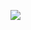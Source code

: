 <a href="https://pgc0419.tistory.com/" target="_blank"><img src="https://img.shields.io/badge/뱃지레이블-배경색?style=뱃지모양&logo=tistory&logoColor=000000"/></a>

<!--
**pgc0419/pgc0419** is a ✨ _special_ ✨ repository because its `README.md` (this file) appears on your GitHub profile.

Here are some ideas to get you started:

- 🔭 I’m currently working on ...
- 🌱 I’m currently learning ...
- 👯 I’m looking to collaborate on ...
- 🤔 I’m looking for help with ...
- 💬 Ask me about ...
- 📫 How to reach me: ...
- 😄 Pronouns: ...
- ⚡ Fun fact: ...
-->
